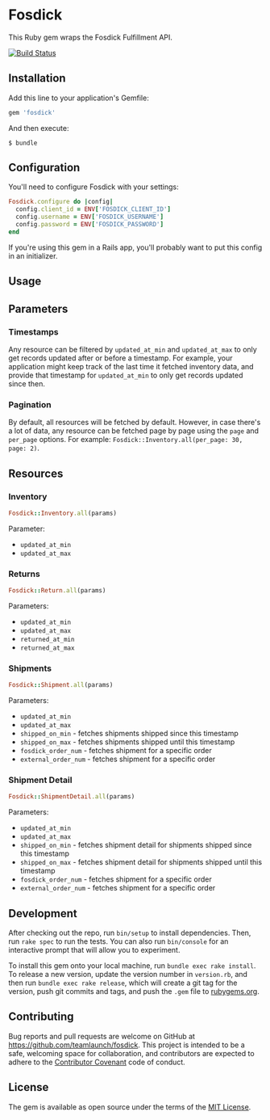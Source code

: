 # Fosdick

This Ruby gem wraps the Fosdick Fulfillment API.

[![Build Status](https://travis-ci.org/teamlaunch/fosdick-ruby.svg?branch=master)](https://travis-ci.org/teamlaunch/fosdick-ruby)

## Installation

Add this line to your application's Gemfile:

```ruby
gem 'fosdick'
```

And then execute:

    $ bundle

## Configuration

You'll need to configure Fosdick with your settings:

```ruby
Fosdick.configure do |config|
  config.client_id = ENV['FOSDICK_CLIENT_ID']
  config.username = ENV['FOSDICK_USERNAME']
  config.password = ENV['FOSDICK_PASSWORD']
end
```

If you're using this gem in a Rails app, you'll probably want to put this config in an initializer.

## Usage

## Parameters

### Timestamps

Any resource can be filtered by `updated_at_min` and `updated_at_max` to only get records updated after or before a timestamp. For example, your application might keep track of the last time it fetched inventory data, and provide that timestamp for `updated_at_min` to only get records updated since then.

### Pagination

By default, all resources will be fetched by default. However, in case there's a lot of data, any resource can be fetched page by page using the `page` and `per_page` options. For example: `Fosdick::Inventory.all(per_page: 30, page: 2)`.

## Resources

### Inventory

```ruby
Fosdick::Inventory.all(params)
```

Parameter:

* `updated_at_min`
* `updated_at_max`

### Returns

```ruby
Fosdick::Return.all(params)
```

Parameters:

* `updated_at_min`
* `updated_at_max`
* `returned_at_min`
* `returned_at_max`

### Shipments

```ruby
Fosdick::Shipment.all(params)
```

Parameters:

* `updated_at_min`
* `updated_at_max`
* `shipped_on_min` - fetches shipments shipped since this timestamp
* `shipped_on_max` - fetches shipments shipped until this timestamp
* `fosdick_order_num` - fetches shipment for a specific order
* `external_order_num` - fetches shipment for a specific order

### Shipment Detail

```ruby
Fosdick::ShipmentDetail.all(params)
```

Parameters:

* `updated_at_min`
* `updated_at_max`
* `shipped_on_min` - fetches shipment detail for shipments shipped since this timestamp
* `shipped_on_max` - fetches shipment detail for shipments shipped until this timestamp
* `fosdick_order_num` - fetches shipment for a specific order
* `external_order_num` - fetches shipment for a specific order

## Development

After checking out the repo, run `bin/setup` to install dependencies. Then, run `rake spec` to run the tests. You can also run `bin/console` for an interactive prompt that will allow you to experiment.

To install this gem onto your local machine, run `bundle exec rake install`. To release a new version, update the version number in `version.rb`, and then run `bundle exec rake release`, which will create a git tag for the version, push git commits and tags, and push the `.gem` file to [rubygems.org](https://rubygems.org).

## Contributing

Bug reports and pull requests are welcome on GitHub at https://github.com/teamlaunch/fosdick. This project is intended to be a safe, welcoming space for collaboration, and contributors are expected to adhere to the [Contributor Covenant](http://contributor-covenant.org) code of conduct.


## License

The gem is available as open source under the terms of the [MIT License](http://opensource.org/licenses/MIT).

